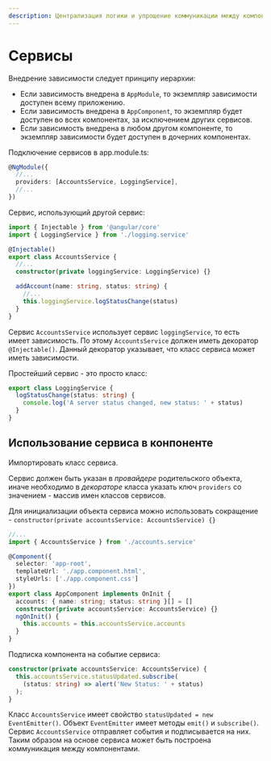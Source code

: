 ```yaml
---
description: Централизация логики и упрощение коммуникации между компонентами с помощью сервисов.
---
```


# Сервисы

Внедрение зависимости следует принципу иерархии:

- Если зависимость внедрена в `AppModule`, то экземпляр зависимости доступен всему приложению.
- Если зависимость внедрена в `AppComponent`, то экземпляр будет доступен во всех компонентах, за исключением других сервисов.
- Если зависимость внедрена в любом другом компоненте, то экземпляр зависимости будет доступен в дочерних компонентах.

Подключение сервисов в app.module.ts:

```typescript
@NgModule({
  //...
  providers: [AccountsService, LoggingService],
  //...
})
```

Сервис, использующий другой сервис:

```typescript
import { Injectable } from '@angular/core'
import { LoggingService } from './logging.service'

@Injectable()
export class AccountsService {
  //...
  constructor(private loggingService: LoggingService) {}

  addAccount(name: string, status: string) {
    //...
    this.loggingService.logStatusChange(status)
  }
}
```

Сервис `AccountsService` использует сервис `loggingService`, то есть имеет зависимость. По этому `AccountsService` должен иметь декоратор `@Injectable()`. Данный декоратор указывает, что класс сервиса может иметь зависимости.

Простейший сервис - это просто класс:

```typescript
export class LoggingService {
  logStatusChange(status: string) {
    console.log('A server status changed, new status: ' + status)
  }
}
```

## Использование сервиса в конпоненте

Импортировать класс сервиса.

Сервис должен быть указан в _провайдере_ родительского объекта, иначе необходимо в _декораторе_ класса указать ключ `providers` со значением - массив имен классов сервисов.

Для инициализации объекта сервиса можно использовать сокращение - `constructor(private accountsService: AccountsService) {}`

```typescript
//...
import { AccountsService } from './accounts.service'

@Component({
  selector: 'app-root',
  templateUrl: './app.component.html',
  styleUrls: ['./app.component.css']
})
export class AppComponent implements OnInit {
  accounts: { name: string; status: string }[] = []
  constructor(private accountsService: AccountsService) {}
  ngOnInit() {
    this.accounts = this.accountsService.accounts
  }
}
```

Подписка компонента на событие сервиса:

```typescript
constructor(private accountsService: AccountsService) {
  this.accountsService.statusUpdated.subscribe(
    (status: string) => alert('New Status: ' + status)
  );
}
```

Класс `AccountsService` имеет свойство `statusUpdated = new EventEmitter()`. Объект `EventEmitter` имеет методы `emit()` и `subscribe()`. Сервис `AccountsService` отправляет события и подписывается на них. Таким образом на основе сервиса может быть построена коммуникация между компонентами.
